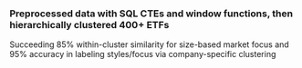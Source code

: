 ### Preprocessed data with SQL CTEs and window functions, then hierarchically clustered 400+ ETFs

Succeeding 85% within-cluster similarity for size-based market focus and 95% accuracy in labeling styles/focus via company-specific clustering
